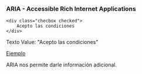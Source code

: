 ### ARIA - Accessible Rich Internet Applications

```
<div class="checbox checked">
    Acepto las condiciones
</div>
```
Texto
Value: "Acepto las condiciones"

[Ejemplo](http://udacity.github.io/ud891/lesson5-semantics-aria/02-why-aria/index.html)

ARIA nos permite darle información adicional.